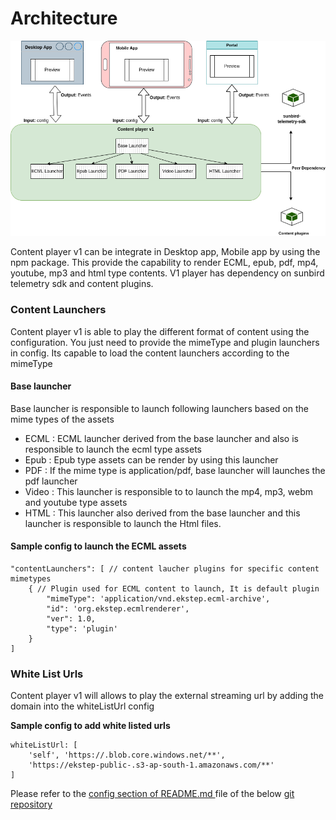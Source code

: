 # Architecture

![Content player v1 architecture](<../../../../.gitbook/assets/contentv1fea-Epub player 2.drawio.png>)

Content player v1 can be integrate in Desktop app, Mobile app by using the npm package. This  provide the capability to render ECML, epub, pdf, mp4, youtube, mp3 and html type contents. V1 player has dependency on sunbird telemetry sdk and content plugins.

### Content Launchers

Content player v1 is able to play the different format of content using the configuration. You just need to provide the mimeType and plugin launchers in config. Its capable to load the content launchers according to the mimeType

#### Base launcher

Base launcher is responsible to launch following launchers based on the mime types of the assets

* ECML : ECML launcher derived from the base launcher and also is responsible to launch the ecml type assets
* Epub : Epub type assets can be render by using this launcher
* PDF : If the mime type is application/pdf, base launcher will launches the pdf launcher
* Video : This launcher is responsible to to launch the mp4, mp3, webm and youtube type assets
* HTML : This launcher also derived from the base launcher and this launcher is responsible to launch the Html files.

#### Sample config to launch the ECML assets

```
"contentLaunchers": [ // content laucher plugins for specific content mimetypes
    { // Plugin used for ECML content to launch, It is default plugin
        "mimeType": 'application/vnd.ekstep.ecml-archive',
        "id": 'org.ekstep.ecmlrenderer',
        "ver": 1.0,
        "type": 'plugin'
    }
]
```

### White List Urls

Content player v1 will allows to play the external streaming url by adding the domain into the whiteListUrl config

**Sample config to add white listed urls**

```
whiteListUrl: [ 
    'self', 'https://.blob.core.windows.net/**',
    'https://ekstep-public-.s3-ap-south-1.amazonaws.com/**' 
]
```

Please refer to the [config section of README.md ](https://github.com/project-sunbird/sunbird-content-player#how-to-render-the-contents)file of the below [git repository](https://github.com/project-sunbird/sunbird-content-player)
